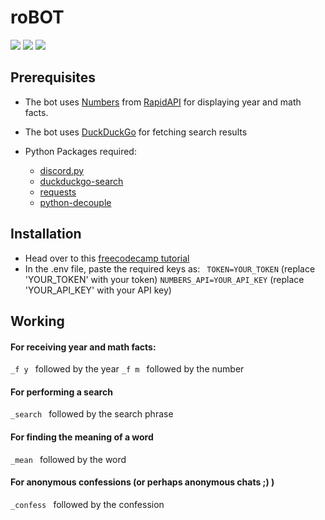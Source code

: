 # roBOT

![](https://img.shields.io/github/stars/danger-ahead/roBOT) ![](https://img.shields.io/github/forks/danger-ahead/roBOT) ![](https://img.shields.io/github/issues/danger-ahead/roBOT)

## Prerequisites
- The bot uses [Numbers](https://rapidapi.com/divad12/api/numbers-1) from [RapidAPI](https://rapidapi.com/marketplace) for displaying year and math facts.
- The bot uses [DuckDuckGo](https://duckduckgo.com/) for fetching search results

- Python Packages required:
	- [discord.py](https://pypi.org/project/discord.py/)
	- [duckduckgo-search](https://pypi.org/project/duckduckgo-search/)
	- [requests](https://pypi.org/project/requests/)
	- [python-decouple](https://pypi.org/project/python-decouple/)

## Installation
- Head over to this [freecodecamp tutorial](https://www.freecodecamp.org/news/create-a-discord-bot-with-python/)
- In the .env  file, paste the required keys as:
	` TOKEN=YOUR_TOKEN` (replace 'YOUR_TOKEN' with your token)
	`NUMBERS_API=YOUR_API_KEY` (replace 'YOUR_API_KEY' with your API key)

## Working
#### For receiving year and math facts:
`_f y ` followed by the year
`_f m ` followed by the number
#### For performing a search
`_search ` followed by the search phrase
#### For finding the meaning of a word
`_mean ` followed by the word
#### For anonymous confessions (or perhaps anonymous chats ;) )
`_confess ` followed by the confession
